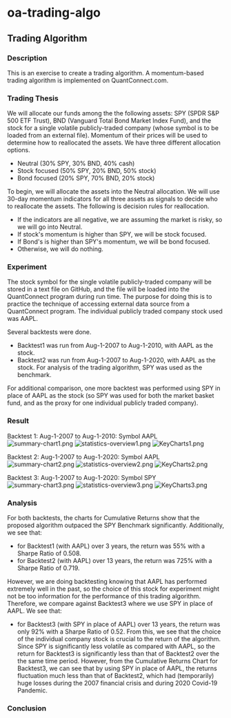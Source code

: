 # oa-trading-algo
## Trading Algorithm
### Description
This is an exercise to create a trading algorithm. A momentum-based trading algorithm is implemented on QuantConnect.com.

### Trading Thesis
We will allocate our funds among the the following assets: SPY (SPDR S&P 500 ETF Trust), BND (Vanguard Total Bond Market Index Fund), and the stock for a single volatile publicly-traded company (whose symbol is to be loaded from an external file). Momentum of their prices will be used to determine how to reallocated the assets. We have three different allocation options. 
* Neutral (30% SPY, 30% BND, 40% cash)
* Stock focused (50% SPY, 20% BND, 50% stock)
* Bond focused (20% SPY, 70% BND, 20% stock)

To begin, we will allocate the assets into the Neutral allocation. We will use 30-day momentum indicators for all three assets as signals to decide who to reallocate the assets. 
The following is decision rules for reallocation.
* If the indicators are all negative, we are assuming the market is risky, so we will go into Neutral.
* If stock's momentum is higher than SPY, we will be stock focused.
* If Bond's is higher than SPY's momentum, we will be bond focused.
* Otherwise, we will do nothing.  

### Experiment
The stock symbol for the single volatile publicly-traded company will be stored in a text file on GitHub, and the file will be loaded into the QuantConnect program during run time. The purpose for doing this is to practice the technique of accessing external data source from a QuantConnect program. The individual publicly traded company stock used was AAPL.

Several backtests were done. 
* Backtest1 was run from Aug-1-2007 to Aug-1-2010, with AAPL as the stock.
* Backtest2 was run from Aug-1-2007 to Aug-1-2020, with AAPL as the stock.
For analysis of the trading algorithm, SPY was used as the benchmark.

For additional comparison, one more backtest was performed using SPY in place of AAPL as the stock (so SPY was used for both the market basket fund, and as the proxy for one individual publicly traded company).


### Result
Backtest 1: Aug-1-2007 to Aug-1-2010: Symbol AAPL
![summary-chart1.png](./backtest-report/summary-chart1.png)
![statistics-overview1.png](./backtest-report/statistics-overview1.png)
![KeyCharts1.png](./backtest-report/KeyCharts1.png)

Backtest 2: Aug-1-2007 to Aug-1-2020: Symbol AAPL
![summary-chart2.png](./backtest-report/summary-chart2.png)
![statistics-overview2.png](./backtest-report/statistics-overview2.png)
![KeyCharts2.png](./backtest-report/KeyCharts2.png)

Backtest 3: Aug-1-2007 to Aug-1-2020: Symbol SPY
![summary-chart3.png](./backtest-report/summary-chart3.png)
![statistics-overview3.png](./backtest-report/statistics-overview3.png)
![KeyCharts3.png](./backtest-report/KeyCharts3.png)


### Analysis
For both backtests, the charts for Cumulative Returns show that the proposed algorithm outpaced the SPY Benchmark significantly. 
Additionally, we see that: 
* for Backtest1 (with AAPL) over 3 years, the return was 55% with a Sharpe Ratio of 0.508. 
* for Backtest2 (with AAPL) over 13 years, the return was 725% with a Sharpe Ratio of 0.719.

However, we are doing backtesting knowing that AAPL has performed extremely well in the past, so the choice of this stock for experiment might not be too information for the performance of this trading algorithm. Therefore, we compare against Backtest3 where we use SPY in place of AAPL. We see that:
* for Backtest3 (with SPY in place of AAPL) over 13 years, the return was only 92% with a Sharpe Ratio of 0.52.
From this, we see that the choice of the individual company stock is crucial to the return of the algorithm. Since SPY is significantly less volatile as compared with AAPL, so the return for Backtest3 is significantly less than that of Backtest2 over the the same time period. However, from the Cumulative Returns Chart for Backtest3, we can see that by using SPY in place of AAPL, the returns fluctuation much less than that of Backtest2, which had (temporarily) huge losses during the 2007 financial crisis and during 2020 Covid-19 Pandemic.

### Conclusion








